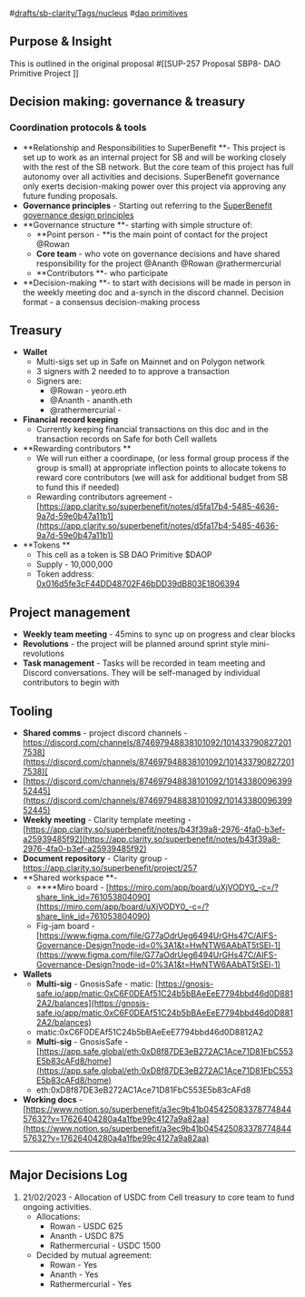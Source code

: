 #[drafts/sb-clarity/Tags/nucleus](drafts/sb-clarity/Tags/nucleus) #[dao primitives](/notes/archive/clarity/Tags/dao%20primitives.md) 


## Purpose & Insight
This is outlined in the original proposal #[[SUP-257 Proposal SBP8- DAO Primitive Project
]]
## Decision making: governance & treasury
### Coordination protocols & tools
- **Relationship and Responsibilities to SuperBenefit **- This project is set up to work as an internal project for SB and will be working closely with the rest of the SB network. But the core team of this project has full autonomy over all activities and decisions. SuperBenefit governance only exerts decision-making power over this project via approving any future funding proposals.
- **Governance principles** - Starting out referring to the [SuperBenefit governance design principles ](https://app.clarity.so/superbenefit/work/SUP-55)
- **Governance structure **- starting with simple structure of:
	- **Point person - **is the main point of contact for the project @Rowan
	- **Core team** - who vote on governance decisions and have shared responsibility for the project @Ananth @Rowan  @rathermercurial 
	- **Contributors **- who participate 
- **Decision-making **- to start with decisions will be made in person in the weekly meeting doc and a-synch in the discord channel. Decision format - a consensus decision-making process

## Treasury
- **Wallet**
	- Multi-sigs set up in Safe on Mainnet and on Polygon network
	- 3 signers with 2 needed to to approve a transaction
	- Signers are:
		- @Rowan  - yeoro.eth
		- @Ananth - ananth.eth
		- @rathermercurial - 
- **Financial record keeping**
	- Currently keeping financial transactions on this doc and in the transaction records on Safe for both Cell wallets
- **Rewarding contributors **
	- We will run either a coordinape, (or less formal group process if the group is small) at appropriate inflection points to allocate tokens to reward core contributors (we will ask for additional budget from SB to fund this if needed)
	- Rewarding contributors agreement - [https://app.clarity.so/superbenefit/notes/d5fa17b4-5485-4636-9a7d-59e0b47a11b1](https://app.clarity.so/superbenefit/notes/d5fa17b4-5485-4636-9a7d-59e0b47a11b1) 
- **Tokens **
	- This cell as a token is SB DAO Primitive $DAOP 
	- Supply - 10,000,000
	- Token address: [0x016d5fe3cF44DD48702F46bDD39dB803E1806394](https://polygonscan.com/address/0x016d5fe3cF44DD48702F46bDD39dB803E1806394)

## Project management 
- **Weekly team meeting** - 45mins to sync up on progress and clear blocks
- **Revolutions** - the project will be planned around sprint style mini-revolutions 
- **Task management** - Tasks will be recorded in team meeting and Discord conversations. They will be self-managed by individual contributors to begin with

## Tooling
- **Shared comms** - project discord channels - [https://discord.com/channels/874697948838101092/1014337908272017538](https://discord.com/channels/874697948838101092/1014337908272017538)[ ](https://discord.com/channels/874697948838101092/1014337908272017538)
- [https://discord.com/channels/874697948838101092/1014338009639952445](https://discord.com/channels/874697948838101092/1014338009639952445) 
- **Weekly meeting** - Clarity template meeting - [https://app.clarity.so/superbenefit/notes/b43f39a8-2976-4fa0-b3ef-a25939485f92](https://app.clarity.so/superbenefit/notes/b43f39a8-2976-4fa0-b3ef-a25939485f92) 
- **Document repository** - Clarity group -[ https://app.clarity.so/superbenefit/project/257 ](https://app.clarity.so/superbenefit/group/GR/projects)
- **Shared workspace **- 
	- ****Miro board - [https://miro.com/app/board/uXjVODY0_-c=/?share_link_id=761053804090](https://miro.com/app/board/uXjVODY0_-c=/?share_link_id=761053804090)
	- Fig-jam board - [https://www.figma.com/file/G77aOdrUeg6494UrGHs47C/AIFS-Governance-Design?node-id=0%3A1&t=HwNTW6AAbAT5tSEl-1](https://www.figma.com/file/G77aOdrUeg6494UrGHs47C/AIFS-Governance-Design?node-id=0%3A1&t=HwNTW6AAbAT5tSEl-1)  
- **Wallets**
	- **Multi-sig** - GnosisSafe - matic: [https://gnosis-safe.io/app/matic:0xC6F0DEAf51C24b5bBAeEeE7794bbd46d0D8812A2/balances](https://gnosis-safe.io/app/matic:0xC6F0DEAf51C24b5bBAeEeE7794bbd46d0D8812A2/balances) 
	- matic:0xC6F0DEAf51C24b5bBAeEeE7794bbd46d0D8812A2
	- **Multi-sig** - GnosisSafe - [https://app.safe.global/eth:0xD8f87DE3eB272AC1Ace71D81FbC553E5b83cAFd8/home](https://app.safe.global/eth:0xD8f87DE3eB272AC1Ace71D81FbC553E5b83cAFd8/home) 
	- eth:0xD8f87DE3eB272AC1Ace71D81FbC553E5b83cAFd8
- **Working docs** - [https://www.notion.so/superbenefit/a3ec9b41b04542508337877484457632?v=17626404280a4a1fbe99c4127a9a82aa](https://www.notion.so/superbenefit/a3ec9b41b04542508337877484457632?v=17626404280a4a1fbe99c4127a9a82aa) 


---------------------------------------------------------------------------------------------------------

## Major Decisions Log 
1. 21/02/2023 - Allocation of USDC from Cell treasury to core team to fund ongoing activities.
	- Allocations:
		- Rowan - USDC 625
		- Ananth - USDC 875
		- Rathermercurial - USDC 1500
	- Decided by mutual agreement:
		- Rowan - Yes
		- Ananth - Yes
		- Rathermercurial - Yes
